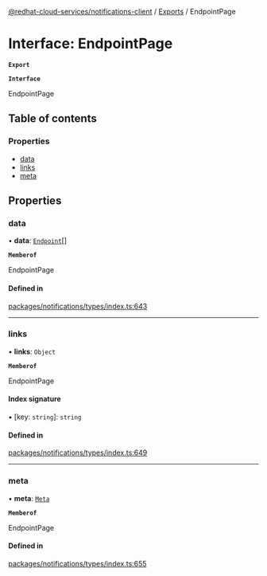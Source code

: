 [@redhat-cloud-services/notifications-client](../README.md) / [Exports](../modules.md) / EndpointPage

# Interface: EndpointPage

**`Export`**

**`Interface`**

EndpointPage

## Table of contents

### Properties

- [data](EndpointPage.md#data)
- [links](EndpointPage.md#links)
- [meta](EndpointPage.md#meta)

## Properties

### data

• **data**: [`Endpoint`](Endpoint.md)[]

**`Memberof`**

EndpointPage

#### Defined in

[packages/notifications/types/index.ts:643](https://github.com/RedHatInsights/javascript-clients/blob/master/packages/notifications/types/index.ts#L643)

___

### links

• **links**: `Object`

**`Memberof`**

EndpointPage

#### Index signature

▪ [key: `string`]: `string`

#### Defined in

[packages/notifications/types/index.ts:649](https://github.com/RedHatInsights/javascript-clients/blob/master/packages/notifications/types/index.ts#L649)

___

### meta

• **meta**: [`Meta`](Meta.md)

**`Memberof`**

EndpointPage

#### Defined in

[packages/notifications/types/index.ts:655](https://github.com/RedHatInsights/javascript-clients/blob/master/packages/notifications/types/index.ts#L655)
